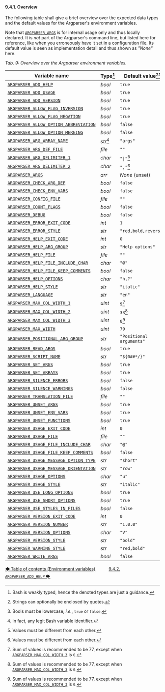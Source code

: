 <!--
###############################################################################
#                                                                             #
# Copyright 2025 Simon Brandt                                                 #
#                                                                             #
# Licensed under the Apache License, Version 2.0 (the "License");             #
# you may not use this file except in compliance with the License.            #
# You may obtain a copy of the License at                                     #
#                                                                             #
#     http://www.apache.org/licenses/LICENSE-2.0                              #
#                                                                             #
# Unless required by applicable law or agreed to in writing, software         #
# distributed under the License is distributed on an "AS IS" BASIS,           #
# WITHOUT WARRANTIES OR CONDITIONS OF ANY KIND, either express or implied.    #
# See the License for the specific language governing permissions and         #
# limitations under the License.                                              #
#                                                                             #
###############################################################################
-->

#### 9.4.1. Overview

The following table shall give a brief overview over the expected data types and the default values for the Argparser's environment variables.

Note that [`ARGPARSER_ARGS`](environment_variables.md#9413-argparser_args) is for internal usage only and thus locally declared. It is *not* part of the Argparser's command line, but listed here for reference, like when you erroneously have it set in a configuration file. Its default value is seen as implementation detail and thus shown as *"None"* here.

<!-- <table caption="Overview over the Argparser environment variables"> -->
*Tab. 9: Overview over the Argparser environment variables.*

| Variable name                                                                      | Type[^14]  | Default value[^15][^16]  |
| ---------------------------------------------------------------------------------- | ---------- | ------------------------ |
| [`ARGPARSER_ADD_HELP`](environment_variables.md#942-argparser_add_help)                                    | *bool*     | `true`                   |
| [`ARGPARSER_ADD_USAGE`](environment_variables.md#943-argparser_add_usage)                                  | *bool*     | `true`                   |
| [`ARGPARSER_ADD_VERSION`](environment_variables.md#944-argparser_add_version)                              | *bool*     | `true`                   |
| [`ARGPARSER_ALLOW_FLAG_INVERSION`](environment_variables.md#945-argparser_allow_flag_inversion)            | *bool*     | `true`                   |
| [`ARGPARSER_ALLOW_FLAG_NEGATION`](environment_variables.md#946-argparser_allow_flag_negation)              | *bool*     | `true`                   |
| [`ARGPARSER_ALLOW_OPTION_ABBREVIATION`](environment_variables.md#947-argparser_allow_option_abbreviation)  | *bool*     | `false`                  |
| [`ARGPARSER_ALLOW_OPTION_MERGING`](environment_variables.md#948-argparser_allow_option_merging)            | *bool*     | `false`                  |
| [`ARGPARSER_ARG_ARRAY_NAME`](environment_variables.md#949-argparser_arg_array_name)                        | *str*[^17] | `"args"`                 |
| [`ARGPARSER_ARG_DEF_FILE`](environment_variables.md#9410-argparser_arg_def_file)                           | *file*     | `""`                     |
| [`ARGPARSER_ARG_DELIMITER_1`](environment_variables.md#9411-argparser_arg_delimiter_1)                     | *char*     | `"\|"`[^18]              |
| [`ARGPARSER_ARG_DELIMITER_2`](environment_variables.md#9412-argparser_arg_delimiter_2)                     | *char*     | `","`[^18]               |
| [`ARGPARSER_ARGS`](environment_variables.md#9413-argparser_args)                                           | *arr*      | *None* (unset)           |
| [`ARGPARSER_CHECK_ARG_DEF`](environment_variables.md#9414-argparser_check_arg_def)                         | *bool*     | `false`                  |
| [`ARGPARSER_CHECK_ENV_VARS`](environment_variables.md#9415-argparser_check_env_vars)                       | *bool*     | `false`                  |
| [`ARGPARSER_CONFIG_FILE`](environment_variables.md#9416-argparser_config_file)                             | *file*     | `""`                     |
| [`ARGPARSER_COUNT_FLAGS`](environment_variables.md#9417-argparser_count_flags)                             | *bool*     | `false`                  |
| [`ARGPARSER_DEBUG`](environment_variables.md#9418-argparser_debug)                                         | *bool*     | `false`                  |
| [`ARGPARSER_ERROR_EXIT_CODE`](environment_variables.md#9419-argparser_error_exit_code)                     | *int*      | `1`                      |
| [`ARGPARSER_ERROR_STYLE`](environment_variables.md#9420-argparser_error_style)                             | *str*      | `"red,bold,reverse"`     |
| [`ARGPARSER_HELP_EXIT_CODE`](environment_variables.md#9423-argparser_help_exit_code)                       | *int*      | `0`                      |
| [`ARGPARSER_HELP_ARG_GROUP`](environment_variables.md#9421-argparser_help_arg_group)                       | *str*      | `"Help options"`         |
| [`ARGPARSER_HELP_FILE`](environment_variables.md#9424-argparser_help_file)                                 | *file*     | `""`                     |
| [`ARGPARSER_HELP_FILE_INCLUDE_CHAR`](environment_variables.md#9425-argparser_help_file_include_char)       | *char*     | `"@"`                    |
| [`ARGPARSER_HELP_FILE_KEEP_COMMENTS`](environment_variables.md#9426-argparser_help_file_keep_comments)     | *bool*     | `false`                  |
| [`ARGPARSER_HELP_OPTIONS`](environment_variables.md#9427-argparser_help_options)                           | *char*     | `"h,?"`                  |
| [`ARGPARSER_HELP_STYLE`](environment_variables.md#9428-argparser_help_style)                               | *str*      | `"italic"`               |
| [`ARGPARSER_LANGUAGE`](environment_variables.md#9429-argparser_language)                                   | *str*      | `"en"`                   |
| [`ARGPARSER_MAX_COL_WIDTH_1`](environment_variables.md#9430-argparser_max_col_width_1)                     | *uint*     | `9`[^19]                 |
| [`ARGPARSER_MAX_COL_WIDTH_2`](environment_variables.md#9431-argparser_max_col_width_2)                     | *uint*     | `33`[^19]                |
| [`ARGPARSER_MAX_COL_WIDTH_3`](environment_variables.md#9432-argparser_max_col_width_3)                     | *uint*     | `0`[^19]                 |
| [`ARGPARSER_MAX_WIDTH`](environment_variables.md#9433-argparser_max_width)                                 | *uint*     | `79`                     |
| [`ARGPARSER_POSITIONAL_ARG_GROUP`](environment_variables.md#9434-argparser_positional_arg_group)           | *str*      | `"Positional arguments"` |
| [`ARGPARSER_READ_ARGS`](environment_variables.md#9435-argparser_read_args)                                 | *bool*     | `true`                   |
| [`ARGPARSER_SCRIPT_NAME`](environment_variables.md#9436-argparser_script_name)                             | *str*      | `"${0##*/}"`             |
| [`ARGPARSER_SET_ARGS`](environment_variables.md#9437-argparser_set_args)                                   | *bool*     | `true`                   |
| [`ARGPARSER_SET_ARRAYS`](environment_variables.md#9438-argparser_set_arrays)                               | *bool*     | `true`                   |
| [`ARGPARSER_SILENCE_ERRORS`](environment_variables.md#9439-argparser_silence_errors)                       | *bool*     | `false`                  |
| [`ARGPARSER_SILENCE_WARNINGS`](environment_variables.md#9440-argparser_silence_warnings)                   | *bool*     | `false`                  |
| [`ARGPARSER_TRANSLATION_FILE`](environment_variables.md#9441-argparser_translation_file)                   | *file*     | `""`                     |
| [`ARGPARSER_UNSET_ARGS`](environment_variables.md#9442-argparser_unset_args)                               | *bool*     | `true`                   |
| [`ARGPARSER_UNSET_ENV_VARS`](environment_variables.md#9443-argparser_unset_env_vars)                       | *bool*     | `true`                   |
| [`ARGPARSER_UNSET_FUNCTIONS`](environment_variables.md#9444-argparser_unset_functions)                     | *bool*     | `true`                   |
| [`ARGPARSER_USAGE_EXIT_CODE`](environment_variables.md#9445-argparser_usage_exit_code)                     | *int*      | `0`                      |
| [`ARGPARSER_USAGE_FILE`](environment_variables.md#9446-argparser_usage_file)                               | *file*     | `""`                     |
| [`ARGPARSER_USAGE_FILE_INCLUDE_CHAR`](environment_variables.md#9447-argparser_usage_file_include_char)     | *char*     | `"@"`                    |
| [`ARGPARSER_USAGE_FILE_KEEP_COMMENTS`](environment_variables.md#9448-argparser_usage_file_keep_comments)   | *bool*     | `false`                  |
| [`ARGPARSER_USAGE_MESSAGE_OPTION_TYPE`](environment_variables.md#9449-argparser_usage_message_option_type) | *str*      | `"short"`                |
| [`ARGPARSER_USAGE_MESSAGE_ORIENTATION`](environment_variables.md#9450-argparser_usage_message_orientation) | *str*      | `"row"`                  |
| [`ARGPARSER_USAGE_OPTIONS`](environment_variables.md#9451-argparser_usage_options)                         | *char*     | `"u"`                    |
| [`ARGPARSER_USAGE_STYLE`](environment_variables.md#9452-argparser_usage_style)                             | *str*      | `"italic"`               |
| [`ARGPARSER_USE_LONG_OPTIONS`](environment_variables.md#9453-argparser_use_long_options)                   | *bool*     | `true`                   |
| [`ARGPARSER_USE_SHORT_OPTIONS`](environment_variables.md#9454-argparser_use_short_options)                 | *bool*     | `true`                   |
| [`ARGPARSER_USE_STYLES_IN_FILES`](environment_variables.md#9455-argparser_use_styles_in_files)             | *bool*     | `false`                  |
| [`ARGPARSER_VERSION_EXIT_CODE`](environment_variables.md#9456-argparser_version_exit_code)                 | *int*      | `0`                      |
| [`ARGPARSER_VERSION_NUMBER`](environment_variables.md#9457-argparser_version_number)                       | *str*      | `"1.0.0"`                |
| [`ARGPARSER_VERSION_OPTIONS`](environment_variables.md#9458-argparser_version_options)                     | *char*     | `"V"`                    |
| [`ARGPARSER_VERSION_STYLE`](environment_variables.md#9459-argparser_version_style)                         | *str*      | `"bold"`                 |
| [`ARGPARSER_WARNING_STYLE`](environment_variables.md#9460-argparser_warning_style)                         | *str*      | `"red,bold"`             |
| [`ARGPARSER_WRITE_ARGS`](environment_variables.md#9461-argparser_write_args)                               | *bool*     | `false`                  |

[^14]: Bash is weakly typed, hence the denoted types are just a guidance.
[^15]: Strings can optionally be enclosed by quotes.
[^16]: Bools must be lowercase, *i.e.*, `true` or `false`.
[^17]: In fact, any legit Bash variable identifier.
[^18]: Values must be different from each other.
[^19]: Sum of values is recommended to be 77, except when [`ARGPARSER_MAX_COL_WIDTH_3`](environment_variables.md#9432-argparser_max_col_width_3) is `0`.

[&#129092;&nbsp;Table of contents (Environment variables)](toc.md)
&nbsp;&nbsp;&nbsp;&nbsp;&nbsp;&nbsp;&nbsp;&nbsp;&nbsp;&nbsp;[9.4.2. `ARGPARSER_ADD_HELP`&nbsp;&#129094;](environment_variables.md)
